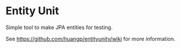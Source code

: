 Entity Unit
===========

Simple tool to make JPA entities for testing.

See https://github.com/huangp/entityunity/wiki for more information.

